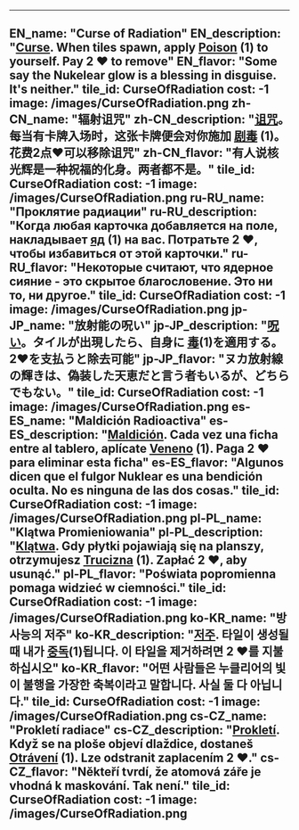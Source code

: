 ---

EN_name: "Curse of Radiation"
EN_description: "<u color='FF5151'>Curse</u>. When tiles spawn, apply  <u>Poison</u> (1) to yourself. Pay 2 ❤️ to remove"
EN_flavor: "Some say the Nukelear glow is a blessing in disguise. It's neither."
tile_id: CurseOfRadiation
cost: -1
image: /images/CurseOfRadiation.png
zh-CN_name: "辐射诅咒"
zh-CN_description: "<u color='FF5151'>诅咒</u>。每当有卡牌入场时，这张卡牌便会对你施加 <u>剧毒</u> (1)。花费2点❤️可以移除诅咒"
zh-CN_flavor: "有人说核光辉是一种祝福的化身。两者都不是。"
tile_id: CurseOfRadiation
cost: -1
image: /images/CurseOfRadiation.png
ru-RU_name: "Проклятие радиации"
ru-RU_description: "Когда любая карточка добавляется на поле, накладывает  <u>яд</u> (1) на вас. Потратьте 2 ❤️, чтобы избавиться от этой карточки."
ru-RU_flavor: "Некоторые считают, что ядерное сияние - это скрытое благословение. Это ни то, ни другое."
tile_id: CurseOfRadiation
cost: -1
image: /images/CurseOfRadiation.png
jp-JP_name: "放射能の呪い"
jp-JP_description: "<u color='FF5151'>呪い</u>。タイルが出現したら、自身に <u>毒</u>(1)を適用する。2❤️を支払うと除去可能"
jp-JP_flavor: "ヌカ放射線の輝きは、偽装した天恵だと言う者もいるが、どちらでもない。"
tile_id: CurseOfRadiation
cost: -1
image: /images/CurseOfRadiation.png
es-ES_name: "Maldición Radioactiva"
es-ES_description: "<u color='FF5151'>Maldición</u>. Cada vez una ficha entre al tablero, aplícate  <u>Veneno</u> (1). Paga 2 ❤️ para eliminar esta ficha"
es-ES_flavor: "Algunos dicen que el fulgor Nuklear es una bendición oculta. No es ninguna de las dos cosas."
tile_id: CurseOfRadiation
cost: -1
image: /images/CurseOfRadiation.png
pl-PL_name: "Klątwa Promieniowania"
pl-PL_description: "<u color='FF5151'>Klątwa</u>. Gdy płytki pojawiają się na planszy, otrzymujesz  <u>Trucizna</u> (1). Zapłać 2 ❤️, aby usunąć."
pl-PL_flavor: "Poświata popromienna pomaga widzieć w ciemności."
tile_id: CurseOfRadiation
cost: -1
image: /images/CurseOfRadiation.png
ko-KR_name: "방사능의 저주"
ko-KR_description: "<u color='FF5151'>저주</u>. 타일이 생성될 때 내가  <u>중독</u>(1)됩니다. 이 타일을 제거하려면 2 ❤️를 지불하십시오"
ko-KR_flavor: "어떤 사람들은 누클리어의 빛이 불행을 가장한 축복이라고 말합니다. 사실 둘 다 아닙니다."
tile_id: CurseOfRadiation
cost: -1
image: /images/CurseOfRadiation.png
cs-CZ_name: "Prokletí radiace"
cs-CZ_description: "<u color='FF5151'>Prokletí</u>. Když se na ploše objeví dlaždice, dostaneš  <u>Otrávení</u> (1). Lze odstranit zaplacením 2 ❤️."
cs-CZ_flavor: "Někteří tvrdí, že atomová záře je vhodná k maskování. Tak není."
tile_id: CurseOfRadiation
cost: -1
image: /images/CurseOfRadiation.png
---